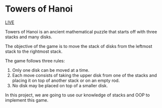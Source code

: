 # Towers of Hanoi

[LIVE](https://replit.com/@rmdpalo/towers-of-hanoi?v=1)

Towers of Hanoi is an ancient mathematical puzzle that starts off with three stacks and many disks.

The objective of the game is to move the stack of disks from the leftmost stack to the rightmost stack.

The game follows three rules:

1. Only one disk can be moved at a time.
2. Each move consists of taking the upper disk from one of the stacks and placing it on top of another stack or on an empty rod.
3. No disk may be placed on top of a smaller disk.


In this project, we are going to use our knowledge of stacks and OOP to implement this game.
